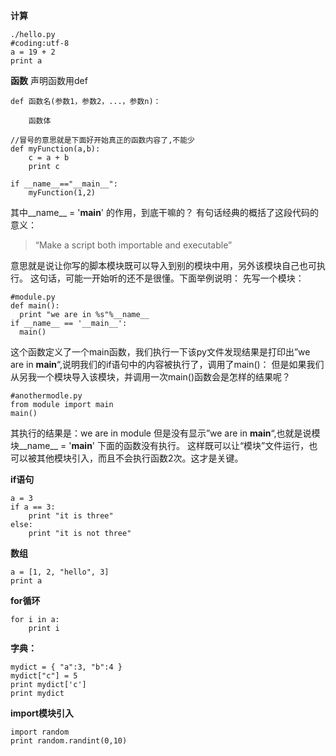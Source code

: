 **计算**
```
./hello.py
#coding:utf-8
a = 19 + 2
print a
```

**函数**
声明函数用def
```
def 函数名(参数1，参数2，...，参数n)：

    函数体
    
//冒号的意思就是下面好开始真正的函数内容了,不能少
def myFunction(a,b):
    c = a + b
    print c

if __name__=="__main__":
    myFunction(1,2)
```
其中__name__ = '__main__' 的作用，到底干嘛的？
有句话经典的概括了这段代码的意义：
>“Make a script both importable and executable”

意思就是说让你写的脚本模块既可以导入到别的模块中用，另外该模块自己也可执行。
这句话，可能一开始听的还不是很懂。下面举例说明：
先写一个模块：
```
#module.py
def main():
  print "we are in %s"%__name__
if __name__ == '__main__':
  main()
  ```
  这个函数定义了一个main函数，我们执行一下该py文件发现结果是打印出”we are in __main__“,说明我们的if语句中的内容被执行了，调用了main()：
但是如果我们从另我一个模块导入该模块，并调用一次main()函数会是怎样的结果呢？
```
#anothermodle.py
from module import main
main()
```
其执行的结果是：we are in module
但是没有显示”we are in __main__“,也就是说模块__name__ = '__main__' 下面的函数没有执行。
这样既可以让“模块”文件运行，也可以被其他模块引入，而且不会执行函数2次。这才是关键。

**if语句**
```
a = 3
if a == 3:
    print "it is three"
else:
    print "it is not three"
```

**数组**
```
a = [1, 2, "hello", 3]
print a
```

**for循环**
```
for i in a:
    print i
```

**字典：**
```
mydict = { "a":3, "b":4 }
mydict["c"] = 5
print mydict['c']
print mydict
```
**import模块引入**
```
import random
print random.randint(0,10)
```